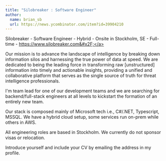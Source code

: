 ```yaml
---
title: "Silobreaker : Software Engineer"
author:
  name: brian_sb
  url: https://news.ycombinator.com/item?id=39904210
---
```

Silobreaker - Software Engineer - Hybrid - Onsite in Stockholm, SE - Full-time - <a href="https:&#x2F;&#x2F;www.silobreaker.com&#x2F;" rel="nofollow">https:&#x2F;&#x2F;www.silobreaker.com&#x2F;</a>

Our mission is to advance the landscape of intelligence by breaking down information silos and harnessing the true power of data at speed. We are dedicated to being the leading force in transforming raw [unstructured] information into timely and actionable insights, providing a unified and collaborative platform that serves as the single source of truth for threat intelligence professionals.

I&#x27;m team lead for one of our development teams and we are searching for backend&#x2F;full-stack engineers at all levels to kickstart the formation of an entirely new team.

Our stack is composed mainly of Microsoft tech i.e., C#&#x2F;.NET, Typescript, MSSQL. We have a hybrid cloud setup, some services run on-prem while others in AWS.

All engineering roles are based in Stockholm. We currently do not sponsor visas or relocation.

Introduce yourself and include your CV by emailing the address in my profile.
